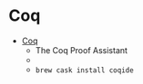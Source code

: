 # Coq
- [Coq](https://coq.inria.fr/)
  -  The Coq Proof Assistant
  - 
  - `brew cask install coqide`
